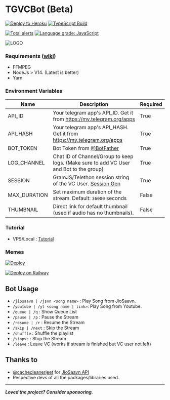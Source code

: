 # TGVCBot (Beta)

[![Deploy to Heroku](https://github.com/ArnabXD/TGVCBot/actions/workflows/heroku.yml/badge.svg?branch=main)](https://github.com/ArnabXD/TGVCBot/actions/workflows/heroku.yml)
[![TypeScript Build](https://github.com/ArnabXD/TGVCBot/actions/workflows/typescript.yml/badge.svg?branch=main)](https://github.com/ArnabXD/TGVCBot/actions/workflows/typescript.yml)

[![Total alerts](https://img.shields.io/lgtm/alerts/g/ArnabXD/TGVCBot.svg?logo=lgtm&logoWidth=18)](https://lgtm.com/projects/g/ArnabXD/TGVCBot/alerts/)
[![Language grade: JavaScript](https://img.shields.io/lgtm/grade/javascript/g/ArnabXD/TGVCBot.svg?logo=lgtm&logoWidth=18)](https://lgtm.com/projects/g/ArnabXD/TGVCBot/context:javascript)

![LOGO](https://telegra.ph/file/e9dd76aadf0b500e02738.jpg)

### Requirements ([wiki](../../wiki/Requirements))

- FFMPEG
- NodeJs > V14. (Latest is better)
- Yarn

### Environment Variables

| Name         | Description                                                                            | Required |
| ------------ | -------------------------------------------------------------------------------------- | -------- |
| API_ID       | Your telegram app's API_ID. Get it from https://my.telegram.org/apps                   | True     |
| API_HASH     | Your telegram app's API_HASH. Get it from https://my.telegram.org/apps                 | True     |
| BOT_TOKEN    | Bot Token from [@BotFather](https://telegram.dog/BotFather)                            | True     |
| LOG_CHANNEL  | Chat ID of Channel/Group to keep logs. (Make sure to add VC User and Bot to the group) | True     |
| SESSION      | GramJS/Telethon session string of the VC User. [Session Gen](https://ssg.rojser.best)  | True     |
| MAX_DURATION | Set maximum duration of the stream. Default: `36000` seconds                           | False    |
| THUMBNAIL    | Direct link for default thumbnail (used if audio has no thumbnails).                   | False    |

### Tutorial

- VPS/Local : [Tutorial](https://blog.arnabxd.me/deploy-tgvcbot-in-a-ubuntu-vps)

### Memes

[![Deploy](https://www.herokucdn.com/deploy/button.svg)](https://heroku.com/deploy)

[![Deploy on Railway](https://railway.app/button.svg)](<https://railway.app/new/template?template=https://github.com/ArnabXD/TGVCBot&envs=API_ID,API_HASH,BOT_TOKEN,LOG_CHANNEL,SESSION,CODEC,MAX_DURATION&optionalEnvs=CODEC,MAX_DURATION&API_IDDesc=Get%20API_ID%20from%20https://my.telegram.org/apps.&API_HASHDesc=Get%20API_HASH%20from%20https://my.telegram.org/apps.&BOT_TOKENDesc=Bot%20Token%20from%20@BotFather&LOG_CHANNELDesc=LOG%20Channel%20ID%20(Make%20sure%20bot%20and%20VC%20User%20are%20added%20in%20the%20group)&SESSIONDesc=GramJS/Telethon%20Session%20of%20the%20VC%20User%22&THUMBNAILDesc=Direct%20link%20for%20default%20thumbnail&MAX_DURATIONDesc=Maximum%20Duration%20Support%20for%20Each%20Stream>)

## Bot Usage

- `/jiosaavn | /jsvn <song name>` : Play Song from JioSaavn.
- `/youtube | /yt <song name | link>`: Play Song from Youtube.
- `/queue | /q` : Show Queue List
- `/pause | /p` : Pause the Stream
- `/resume | /r` : Resume the Stream
- `/skip | /next` : Skip the Stream
- `/shuffle` : Shuffle the playlist
- `/stopvc` : Stop the Stream
- `/leave` : Leave VC (works if stream is finished but VC user not left)

## Thanks to

- [@cachecleanerjeet](https://github.com/cachecleanerjeet) for [JioSaavn API](https://github.com/cachecleanerjeet/JiosaavnAPI)
- Respective devs of all the packages/libraries used.

---

**_Loved the project? Consider sponsoring._**

